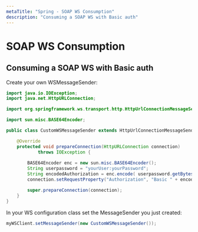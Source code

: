 ```yaml
---
metaTitle: "Spring - SOAP WS Consumption"
description: "Consuming a SOAP WS with Basic auth"
---
```


# SOAP WS Consumption




## Consuming a SOAP WS with Basic auth


Create your own WSMessageSender:

```java
import java.io.IOException;
import java.net.HttpURLConnection;

import org.springframework.ws.transport.http.HttpUrlConnectionMessageSender;

import sun.misc.BASE64Encoder;

public class CustomWSMessageSender extends HttpUrlConnectionMessageSender{

    @Override
    protected void prepareConnection(HttpURLConnection connection)
            throws IOException {
        
        BASE64Encoder enc = new sun.misc.BASE64Encoder();
        String userpassword = "yourUser:yourPassword";
        String encodedAuthorization = enc.encode( userpassword.getBytes() );
        connection.setRequestProperty("Authorization", "Basic " + encodedAuthorization);

        super.prepareConnection(connection);
    }
}

```

In your WS configuration class set the MessageSender you just created:

```java
myWSClient.setMessageSender(new CustomWSMessageSender());

```

